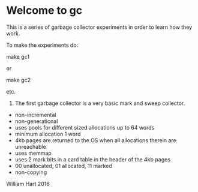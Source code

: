 # Welcome to gc

This is a series of garbage collector experiments in order to learn how they work.

To make the experiments do:

   make gc1

or

   make gc2

etc.

1. The first garbage collector is a very basic mark and sweep collector.

* non-incremental
* non-generational
* uses pools for different sized allocations up to 64 words
* minimum allocation 1 word
* 4kb pages are returned to the OS when all allocations therein are unreachable
* uses memmap
* uses 2 mark bits in a card table in the header of the 4kb pages
* 00 unallocated, 01 allocated, 11 marked
* non-copying

William Hart 2016

